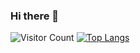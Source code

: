### Hi there 👋

<!--
**hilvandy/hilvandy** is a ✨ _special_ ✨ repository because its `README.md` (this file) appears on your GitHub profile.

Here are some ideas to get you started:

- 🔭 I’m currently working on ...
- 🌱 I’m currently learning ...
- 👯 I’m looking to collaborate on ...
- 🤔 I’m looking for help with ...
- 💬 Ask me about ...
- 📫 How to reach me: ...
- 😄 Pronouns: ...
- ⚡ Fun fact: ...
-->
![Visitor Count](https://profile-counter.glitch.me/hilvandy/count.svg)
[![Top Langs](https://github-readme-stats.vercel.app/api/top-langs/?username=hilvandy&layout=compact)](https://github.com/lvandy/github-readme-stats)
